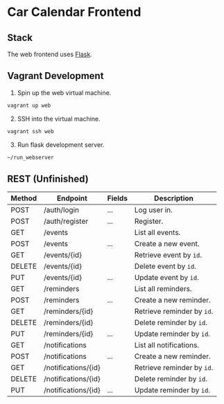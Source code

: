 # Car Calendar Frontend

## Stack
The web frontend uses [Flask](https://flask.palletsprojects.com/en/1.1.x/).

## Vagrant Development
1. Spin up the web virtual machine.
```bash
vagrant up web
```

2. SSH into the virtual machine.
```bash
vagrant ssh web
```

3. Run flask development server.
```bash
~/run_webserver
```

## REST (Unfinished)
| Method | Endpoint            | Fields | Description                |
| --     | --                  | --     | --                         |
| POST   | /auth/login         | ...    | Log user in.               |
| POST   | /auth/register      | ...    | Register.                  |
| GET    | /events             |        | List all events.           |
| POST   | /events             | ...    | Create a new event.        |
| GET    | /events/{id}        |        | Retrieve event by `id`.    |
| DELETE | /events/{id}        |        | Delete event by `id`.      |
| PUT    | /events/{id}        | ...    | Update event by `id`.      |
| GET    | /reminders          |        | List all reminders.        |
| POST   | /reminders          | ...    | Create a new reminder.     |
| GET    | /reminders/{id}     |        | Retrieve reminder by `id`. |
| DELETE | /reminders/{id}     |        | Delete reminder by `id`.   |
| PUT    | /reminders/{id}     | ...    | Update reminder by `id`.   |
| GET    | /notifications      |        | List all notifications.    |
| POST   | /notifications      | ...    | Create a new reminder.     |
| GET    | /notifications/{id} |        | Retrieve reminder by `id`. |
| DELETE | /notifications/{id} |        | Delete reminder by `id`.   |
| PUT    | /notifications/{id} | ...    | Update reminder by `id`.   |
